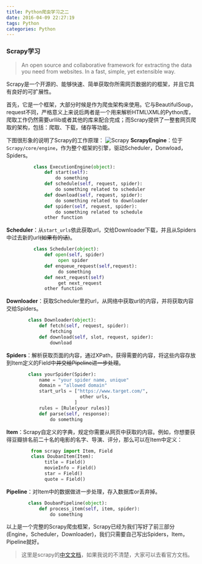 ```yaml
---
title: Python爬虫学习之二
date: 2016-04-09 22:27:19
tags: Python
categories: Python
---
```

### Scrapy学习
>An open source and collaborative framework for extracting the data you need from websites. In a fast, simple, yet extensible way.

Scrapy是一个开源的、能够快速、简单获取你所需网页数据的的框架，并且它具有良好的可扩展性。

首先，它是一个框架，大部分时候是作为爬虫架构来使用。它与BeautifulSoup，request不同，严格意义上来说后两者是一个用来解析HTML\XML的Python库，爬取工作仍然需要urllib或者其他的库来配合完成；而Scrapy提供了一整套网页爬取的架构，包括：爬取、下载，储存等功能。
<!--more-->
下图很形象的说明了Scrapy的工作原理：
![Scrapy](http://upload-images.jianshu.io/upload_images/1858466-e15a81faf81eb7f2.png?imageMogr2/auto-orient/strip%7CimageView2/2/w/1240)
**ScrapyEngine**：位于`Scrapy/core/engine`，作为整个框架的引擎，驱动Scheduler，Donwload，Spiders。
``` python
          class ExecutionEngine(object):
              def start(self):
                  do something
              def schedule(self, request, spider):
                  do something related to scheduler
              def download(self, request, spider):
                  do something related to downloader
              def spider(self, request, spider):
                  do something related to schedule
              other function
```
**Scheduler**：从`start_urls`依此获取url，交给Downloader下载，并且从Spiders中过去新的url~~(如果有的话)~~。
``` python
          class Scheduler(object):
              def open(self, spider)
                   open spider
              def enqueue_request(self,request):
                   do something
              def next_request(self)
                   get next_request
              other function
```                
**Downloader**：获取Scheduler里的url，从网络中获取url的内容，并将获取内容交给Spiders。
``` python       
        class Downloader(object):
            def fetch(self, request, spider):
                fetching
            def download(self, slot, request, spider):
                download
```
**Spiders**：解析获取页面的内容，通过XPath，获得需要的内容，将这些内容存放到Item定义的Field中~~并交给Pipeline进一步处理~~。
``` python        
        class yourSpider(Spider):
            name = "your spider name, unique"
            domain = "allowed domain"
            start_urls = ["https://www.target.com/",
                           other urls,
                         ]
            rules = [Rule(your rules)]
            def parse(self, response):
                do something
```
**Item**：Scrapy自定义的字典，规定你需要从网页中获取的内容。例如，你想要获得豆瓣排名前二十名的电影的名字、导演、评分，那么可以在Item中定义：
``` python
         from scrapy import Item, Field
         class DoubanItem(Item):
              title = Field()    
              movieInfo = Field()    
              star = Field()    
              quote = Field()
```
**Pipeline**：对Item中的数据做进一步处理，存入数据库or丢弃掉。
``` python
        class DoubanPipeline(object):
            def process_item(self, item, spider):
                do something
```
以上是一个完整的Scrapy爬虫框架，Scrapy已经为我们写好了前三部分(Engine，Scheduler，Downloader)，我们只需要自己写出Spiders，Item，Pipeline就好。

>这里是scrapy的[中文文档](http://scrapy-chs.readthedocs.org/zh_CN/latest/intro/tutorial.html)，如果我说的不清楚，大家可以去看官方文档。